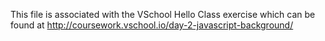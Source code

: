 This file is associated with the VSchool Hello Class exercise which can be found at http://coursework.vschool.io/day-2-javascript-background/